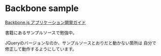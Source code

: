 # Backbone sample

[Backbone.js アプリケーション開発ガイド](https://www.amazon.co.jp/gp/product/4873116589/ref=oh_aui_detailpage_o04_s00?ie=UTF8&psc=1)

書籍にあるサンプルソースで勉強中。

JQueryのバージョンなのか、サンプルソースとおりだと動かない箇所は
自分で修正して動作するようにしています。
